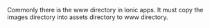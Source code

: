 Commonly there is the www directory in Ionic apps.
It must copy the images directory into assets directory to www directory.

